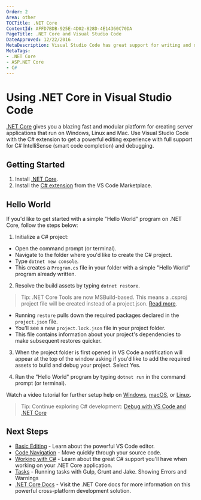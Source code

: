 ```yaml
---
Order: 2
Area: other
TOCTitle: .NET Core
ContentId: AFFD7BDB-925E-4D02-828D-4E14360C70DA
PageTitle: .NET Core and Visual Studio Code
DateApproved: 12/22/2016
MetaDescription: Visual Studio Code has great support for writing and debugging .NET Core applications.
MetaTags:
- .NET Core
- ASP.NET Core
- C#
---
```


# Using .NET Core in Visual Studio Code

[.NET Core](https://docs.microsoft.com/en-us/dotnet/articles/welcome) gives you a blazing fast and modular platform for creating server applications that run on Windows, Linux and Mac. Use Visual Studio Code with the C# extension to get a powerful editing experience with full support for C# IntelliSense (smart code completion) and debugging.

## Getting Started

1. Install [.NET Core](https://microsoft.com/net/core).
2. Install the [C# extension](https://marketplace.visualstudio.com/items?itemName=ms-vscode.csharp) from the VS Code Marketplace.

## Hello World

If you'd like to get started with a simple "Hello World" program on .NET Core, follow the steps below:

1. Initialize a C# project:

  * Open the command prompt (or terminal).
  * Navigate to the folder where you'd like to create the C# project.
  * Type `dotnet new console`.
  * This creates a `Program.cs` file in your folder with a simple "Hello World" program already written.

2. Resolve the build assets by typing `dotnet restore`.

> Tip: .NET Core Tools are now MSBuild-based. This means a .csproj project file will be created instead of a project.json. [Read more](https://blogs.msdn.microsoft.com/dotnet/2016/11/16/announcing-net-core-tools-msbuild-alpha/).

  * Running `restore` pulls down the required packages declared in the `project.json` file.
  * You'll see a new `project.lock.json` file in your project folder.
  * This file contains information about your project's dependencies to make subsequent restores quicker.
  
3. When the project folder is first opened in VS Code a notification will appear at the top of the window asking if you'd like to add the required assets to build and debug your project. Select Yes.

4. Run the "Hello World" program by typing `dotnet run` in the command prompt (or terminal).

Watch a video tutorial for further setup help on [Windows](https://channel9.msdn.com/Blogs/dotnet/Get-started-VSCode-Csharp-NET-Core-Windows), [macOS](https://channel9.msdn.com/Blogs/dotnet/Get-started-VSCode-NET-Core-Mac), or [Linux](https://channel9.msdn.com/Blogs/dotnet/Get-started-with-VS-Code-Csharp-dotnet-Core-Ubuntu).

> Tip: Continue exploring C# development: [Debug with VS Code and .NET Core](https://docs.microsoft.com/en-us/dotnet/articles/csharp/getting-started/with-visual-studio-code#debug)

## Next Steps

* [Basic Editing](/docs/editor/codebasics.md) - Learn about the powerful VS Code editor.
* [Code Navigation](/docs/editor/editingevolved.md) - Move quickly through your source code.
* [Working with C#](/docs/languages/csharp.md) - Learn about the great C# support you'll have when working on your .NET Core application.
* [Tasks](/docs/editor/tasks.md) - Running tasks with Gulp, Grunt and Jake.  Showing Errors and Warnings
* [.NET Core Docs](https://docs.microsoft.com/en-us/dotnet/articles/core/) - Visit the .NET Core docs for more information on this powerful cross-platform development solution.
